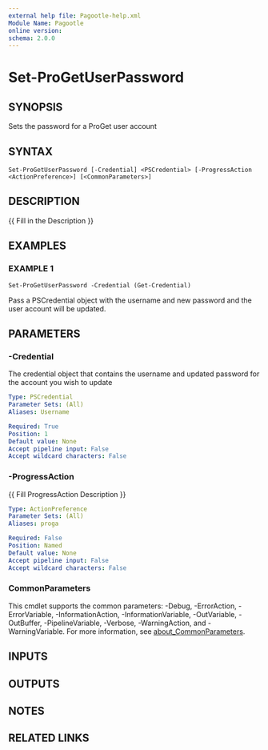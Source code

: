 ```yaml
---
external help file: Pagootle-help.xml
Module Name: Pagootle
online version:
schema: 2.0.0
---
```


# Set-ProGetUserPassword

## SYNOPSIS
Sets the password for a ProGet user account

## SYNTAX

```
Set-ProGetUserPassword [-Credential] <PSCredential> [-ProgressAction <ActionPreference>] [<CommonParameters>]
```

## DESCRIPTION
{{ Fill in the Description }}

## EXAMPLES

### EXAMPLE 1
```
Set-ProGetUserPassword -Credential (Get-Credential)
```

Pass a PSCredential object with the username and new password and the user account will be updated.

## PARAMETERS

### -Credential
The credential object that contains the username and updated password for the account you wish to update

```yaml
Type: PSCredential
Parameter Sets: (All)
Aliases: Username

Required: True
Position: 1
Default value: None
Accept pipeline input: False
Accept wildcard characters: False
```

### -ProgressAction
{{ Fill ProgressAction Description }}

```yaml
Type: ActionPreference
Parameter Sets: (All)
Aliases: proga

Required: False
Position: Named
Default value: None
Accept pipeline input: False
Accept wildcard characters: False
```

### CommonParameters
This cmdlet supports the common parameters: -Debug, -ErrorAction, -ErrorVariable, -InformationAction, -InformationVariable, -OutVariable, -OutBuffer, -PipelineVariable, -Verbose, -WarningAction, and -WarningVariable. For more information, see [about_CommonParameters](http://go.microsoft.com/fwlink/?LinkID=113216).

## INPUTS

## OUTPUTS

## NOTES

## RELATED LINKS
